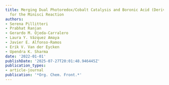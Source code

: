 ```yaml
---
title: Merging Dual Photoredox/Cobalt Catalysis and Boronic Acid (Derivatives) Activation
  for the Minisci Reaction
authors:
- Serena Pillitteri
- Prabhat Ranjan
- Gerardo M. Ojeda-Carralero
- Laura Y. Vázquez Amaya
- Javier E. Alfonso-Ramos
- Erik V. Van der Eycken
- Upendra K. Sharma
date: '2022-01-01'
publishDate: '2025-07-27T20:01:48.946445Z'
publication_types:
- article-journal
publication: '*Org. Chem. Front.*'
---
```

